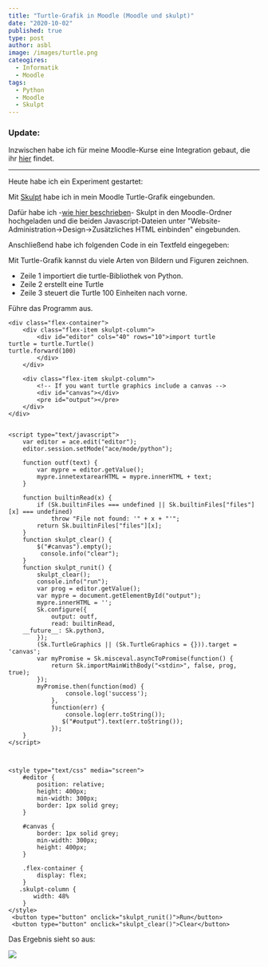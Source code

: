 ```yaml
---
title: "Turtle-Grafik in Moodle (Moodle und skulpt)"
date: "2020-10-02"
published: true
type: post
author: asbl
image: /images/turtle.png
cateogires:
  - Informatik
  - Moodle
tags:
  - Python
  - Moodle
  - Skulpt
---
```


### Update:

Inzwischen habe ich für meine Moodle-Kurse eine Integration gebaut, die ihr [hier](https://projects.opencoding.de/skulpt_runner/) findet.

---

Heute habe ich ein Experiment gestartet:

Mit [Skulpt](https://skulpt.org/) habe ich in mein Moodle Turtle-Grafik eingebunden.

Dafür habe ich -[wie hier beschrieben](https://skulpt.org/using.html)- Skulpt in den Moodle-Ordner hochgeladen und die beiden Javascript-Dateien unter "Website-Administration->Design->Zusätzliches HTML einbinden" eingebunden.

Anschließend habe ich folgenden Code in ein Textfeld eingegeben:

Mit Turtle-Grafik kannst du viele Arten von Bildern und Figuren zeichnen.

  * Zeile 1 importiert die turtle-Bibliothek von Python.
  * Zeile 2 erstellt eine Turtle
  * Zeile 3 steuert die Turtle 100 Einheiten nach vorne.

Führe das Programm aus.
```
<div class="flex-container">
    <div class="flex-item skulpt-column">
        <div id="editor" cols="40" rows="10">import turtle
turtle = turtle.Turtle()
turtle.forward(100)
        </div>
    </div>

    <div class="flex-item skulpt-column">
        <!-- If you want turtle graphics include a canvas -->
        <div id="canvas"></div>
        <pre id="output"></pre>
    </div>
</div>


<script type="text/javascript">
    var editor = ace.edit("editor");
    editor.session.setMode("ace/mode/python");

    function outf(text) {
        var mypre = editor.getValue();
        mypre.innetextarearHTML = mypre.innerHTML + text;
    }

    function builtinRead(x) {
        if (Sk.builtinFiles === undefined || Sk.builtinFiles["files"][x] === undefined)
            throw "File not found: '" + x + "'";
        return Sk.builtinFiles["files"][x];
    }
    function skulpt_clear() {
        $("#canvas").empty();
         console.info("clear");
    }
    function skulpt_runit() {
        skulpt_clear();
        console.info("run");
        var prog = editor.getValue();
        var mypre = document.getElementById("output");
        mypre.innerHTML = '';
        Sk.configure({
            output: outf,
            read: builtinRead,
    __future__: Sk.python3,
        });
        (Sk.TurtleGraphics || (Sk.TurtleGraphics = {})).target = 'canvas';
        var myPromise = Sk.misceval.asyncToPromise(function() {
            return Sk.importMainWithBody("<stdin>", false, prog, true);
        });
        myPromise.then(function(mod) {
                console.log('success');
            },
            function(err) {
                console.log(err.toString());
               $("#output").text(err.toString());
            });
    }
</script>



<style type="text/css" media="screen">
    #editor {
        position: relative;
        height: 400px;
        min-width: 300px;
        border: 1px solid grey;
    }

    #canvas {
        border: 1px solid grey;
        min-width: 300px;
        height: 400px;
    }

    .flex-container {
        display: flex;
    }
   .skulpt-column {
       width: 48%
    }
</style>
 <button type="button" onclick="skulpt_runit()">Run</button>
 <button type="button" onclick="skulpt_clear()">Clear</button>
```

Das Ergebnis sieht so aus:

![](/images/skulpt.png)